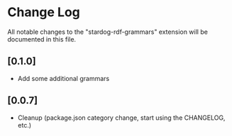# Change Log
All notable changes to the "stardog-rdf-grammars" extension will be documented in this file.

## [0.1.0]
- Add some additional grammars

## [0.0.7]
- Cleanup (package.json category change, start using the CHANGELOG, etc.)
